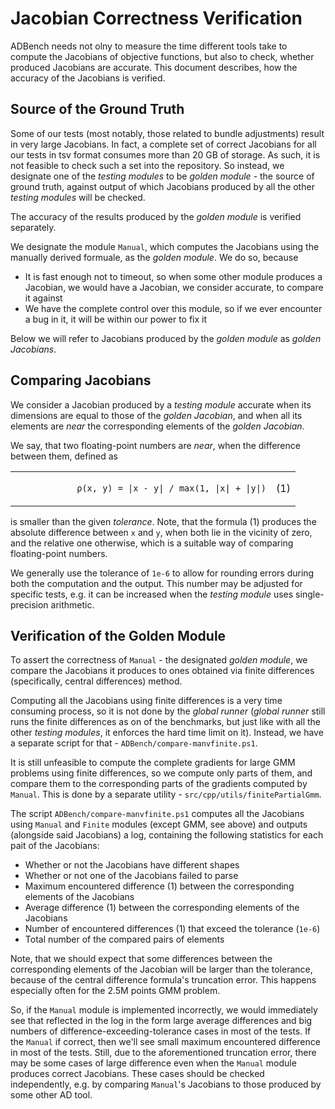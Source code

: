 # Jacobian Correctness Verification

ADBench needs not olny to measure the time different tools take to compute the Jacobians of objective functions, but also to check, whether produced Jacobians are accurate. This document describes, how the accuracy of the Jacobians is verified.

## Source of the Ground Truth

Some of our tests (most notably, those related to bundle adjustments) result in very large Jacobians. In fact, a complete set of correct Jacobians for all our tests in tsv format consumes more than 20 GB of storage. As such, it is not feasible to check such a set into the repository. So instead, we designate one of the _testing modules_ to be _golden module_ - the source of ground truth, against output of which Jacobians produced by all the other _testing modules_ will be checked.

The accuracy of the results produced by the _golden module_ is verified separately.

We designate the module `Manual`, which computes the Jacobians using the manually derived formuale, as the _golden module_. We do so, because
- It is fast enough not to timeout, so when some other module produces a Jacobian, we would have a Jacobian, we consider accurate, to compare it against
- We have the complete control over this module, so if we ever encounter a bug in it, it will be within our power to fix it

Below we will refer to Jacobians produced by the _golden module_ as _golden Jacobians_.

## Comparing Jacobians

We consider a Jacobian produced by a _testing module_ accurate when its dimensions are equal to those of the _golden Jacobian_, and when all its elements are _near_ the corresponding elements of the _golden Jacobian_.

We say, that two floating-point numbers are _near_, when the difference between them, defined as

<table>
  <tr>
    <td>
        <code>
            ρ(x, y) = |x - y| / max(1, |x| + |y|)
        </code>
    </td>
    <td>(1)</td>
  </tr>
</table>

is smaller than the given _tolerance_. Note, that the formula (1) produces the absolute difference between `x` and `y`, when both lie in the vicinity of zero, and the relative one otherwise, which is a suitable way of comparing floating-point numbers.

We generally use the tolerance of `1e-6` to allow for rounding errors during both the computation and the output. This number may be adjusted for specific tests, e.g. it can be increased when the _testing module_ uses single-precision arithmetic.

## Verification of the Golden Module

To assert the correctness of `Manual` - the designated _golden module_, we compare the Jacobians it produces to ones obtained via finite differences (specifically, central differences) method.

Computing all the Jacobians using finite differences is a very time consuming process, so it is not done by the _global runner_ (_global runner_ still runs the finite differences as on of the benchmarks, but just like with all the other _testing modules_, it enforces the hard time limit on it). Instead, we have a separate script for that - `ADBench/compare-manvfinite.ps1`.

It is still unfeasible to compute the complete gradients for large GMM problems using finite differences, so we compute only parts of them, and compare them to the corresponding parts of the gradients computed by `Manual`.
This is done by a separate utility - `src/cpp/utils/finitePartialGmm`.

The script `ADBench/compare-manvfinite.ps1` computes all the Jacobians using `Manual` and `Finite` modules (except GMM, see above) and outputs (alongside said Jacobians) a log, containing the following statistics for each pait of the Jacobians:
- Whether or not the Jacobians have different shapes
- Whether or not one of the Jacobians failed to parse
- Maximum encountered difference (1) between the corresponding elements of the Jacobians
- Average difference (1) between the corresponding elements of the Jacobians
- Number of encountered differences (1) that exceed the tolerance (`1e-6`)
- Total number of the compared pairs of elements

Note, that we should expect that some differences between the corresponding elements of the Jacobian will be larger than the tolerance, because of the central difference formula's truncation error.
This happens especially often for the 2.5M points GMM problem.

So, if the `Manual` module is implemented incorrectly, we would immediately see that reflected in the log in the form large average differences and big numbers of difference-exceeding-tolerance cases in most of the tests. If the `Manual` if correct, then we'll see small maximum encountered difference in most of the tests. Still, due to the aforementioned truncation error, there may be some cases of large difference even when the `Manual` module produces correct Jacobians. These cases should be checked independently, e.g. by comparing `Manual`'s Jacobians to those produced by some other AD tool.
